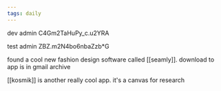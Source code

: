 ```yaml
---
tags: daily
---
```

dev 
admin
C4Gm2TaHuPy_c.u2YRA

test 
admin
ZBZ.m2N4bo6nbaZzb*G

found a cool new fashion design software called [[seamly]]. download to app is in gmail archive

[[kosmik]] is another really cool app. it's a canvas for research